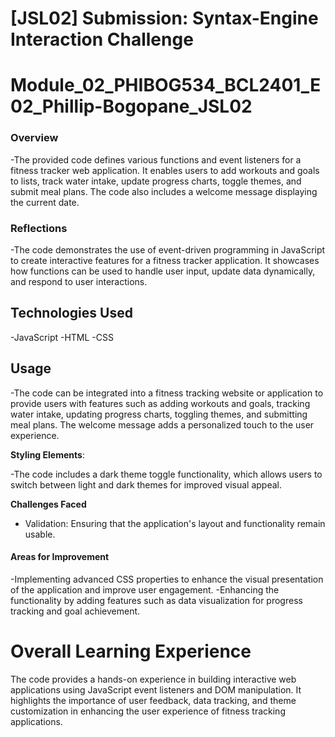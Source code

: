 # [JSL02] Submission: Syntax-Engine Interaction Challenge
# Module_02_PHIBOG534_BCL2401_E02_Phillip-Bogopane_JSL02

### Overview

-The provided code  defines various functions and event listeners for a fitness tracker web application. It enables users to add workouts and goals to lists, track water intake, update progress charts, toggle themes, and submit meal plans. The code also includes a welcome message displaying the current date.

### Reflections

-The code demonstrates the use of event-driven programming in JavaScript to create interactive features for a fitness tracker application. It showcases how functions can be used to handle user input, update data dynamically, and respond to user interactions.

## Technologies Used

-JavaScript
-HTML
-CSS

## Usage

-The code can be integrated into a fitness tracking website or application to provide users with features such as adding workouts and goals,     tracking water intake, updating progress charts, toggling themes, and submitting meal plans. The welcome message adds a personalized touch to the user experience.
 

**Styling Elements**: 

-The code includes a dark theme toggle functionality, which allows users to switch between light and dark themes for improved visual appeal.

**Challenges Faced**

- Validation: Ensuring that the application's layout and functionality remain usable. 

#### Areas for Improvement

-Implementing advanced CSS properties to enhance the visual presentation of the application and improve user engagement.
-Enhancing the functionality by adding features such as data visualization for progress tracking and goal achievement.


# Overall Learning Experience

The code provides a hands-on experience in building interactive web applications using JavaScript event listeners and DOM manipulation. It highlights the importance of user feedback, data tracking, and theme customization in enhancing the user experience of fitness tracking applications.



